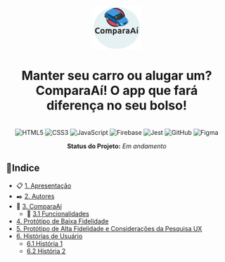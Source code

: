 
<div align="center">

  <img alt="Logo ComparaAí" src="https://github.com/andremagrego/comparaai/blob/main/src/assets/logo2.png" style="height: 100px;">

  # Manter seu carro ou alugar um? ComparaAí! O app que fará diferença no seu bolso!

  <br>

  <img src="https://cdn.jsdelivr.net/gh/devicons/devicon/icons/html5/html5-original.svg" alt="HTML5" style="height: 30px;"/>
  <img src="https://cdn.jsdelivr.net/gh/devicons/devicon/icons/css3/css3-original.svg" alt="CSS3" style="height: 30px;"/>
  <img src="https://cdn.jsdelivr.net/gh/devicons/devicon/icons/javascript/javascript-original.svg" alt="JavaScript" style="height: 30px;"/>
  <img src="https://cdn.jsdelivr.net/gh/devicons/devicon/icons/firebase/firebase-plain.svg" alt="Firebase" style="height: 30px;"/>
  <img src="https://cdn.jsdelivr.net/gh/devicons/devicon/icons/jest/jest-plain.svg" alt="Jest" style="height: 30px;"/> 
  <img src="https://cdn.jsdelivr.net/gh/devicons/devicon/icons/github/github-original.svg" alt="GitHub" style="height: 30px;"/> 
  <img src="https://cdn.jsdelivr.net/gh/devicons/devicon/icons/figma/figma-original.svg" alt="Figma" style="height: 30px;"/>

  <br>

  **Status do Projeto:** _Em andamento_ 
    
 <!-- O **resultado final** pode ser visitado [aqui](https://)!! -->
</div>

## 🚀**Indice**
- 📋 [1. Apresentação](#1-apresentação)
- ✒️ [2. Autores](#2-autores)
- 📌 [3. ComparaAí](#3-comparaai)
  - 🔩 [3.1 Funcionalidades](#31-funcionalidades)
- [4. Protótipo de Baixa Fidelidade](#4-protótipo-de-baixa-fidelidade)
- [5. Protótipo de Alta Fidelidade e Considerações da Pesquisa UX](#5-protótipo-de-alta-fidelidade-e-considerações-da-pesquisa-ux)
- [6. Histórias de Usuário](#6-histórias-de-usuário)
  - [6.1 História 1](#61-história-de-usuário-1)
  - [6.2 História 2](#62-história-de-usuário-2)
